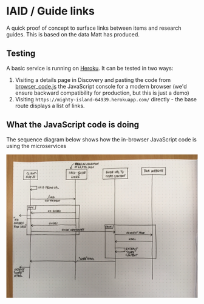 # IAID / Guide links

A quick proof of concept to surface links between items and research guides. This is based on the data Matt has produced.

## Testing 

A basic service is running on [Heroku](https://mighty-island-64939.herokuapp.com). It can be tested in two ways:
 
 1. Visiting a details page in Discovery and pasting the code from [browser_code.js](browser_code.js) the JavaScript console for a modern browser (we'd ensure backward compatibility for production, but this is just a demo)
 2. Visiting `https://mighty-island-64939.herokuapp.com/` directly - the base route displays a list of links.
 
 ## What the JavaScript code is doing
 
 The sequence diagram below shows how the in-browser JavaScript code is using the microservices
 
 ![Sequence diagram showing how in-browser JavaScript uses the microservices](sequence.JPG)
